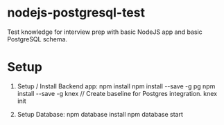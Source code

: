 # nodejs-postgresql-test
Test knowledge for interview prep with basic NodeJS app and basic PostgreSQL schema.

# Setup

1. Setup / Install Backend app:
npm install
npm install --save -g pg
npm install --save -g knex
// Create baseline for Postgres integration.
knex init

2. Setup Database:
npm database install
npm database start

